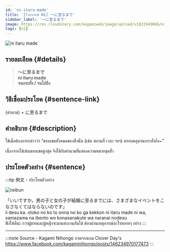 ```yaml
---
id: 'ni-itaru-made'
title: '[ไวยากรณ์ N1] 〜に至るまで'
sidebar_label: '〜に至るまで'
image: https://res.cloudinary.com/kagamiweb/image/upload/v1631949866/nihongo/grammar/n1/reibun/ni-itaru-made.jpg
tags: [n1]
---
```


![ni itaru made](https://res.cloudinary.com/kagamiweb/image/upload/v1640445360/nihongo/grammar/n1/ni-itaru-made.jpg)

## รายละเอียด {#details}

> **〜に至るまで**  
> **ni itaru made**  
> **จนกระทั่ง / จนไปถึง**

## วิธีเชื่อมประโยค {#sentence-link}

{คำนาม} + に至るまで

## คำอธิบาย {#description}

ใช้เมื่อต้องการกล่าวว่า “ขอบเขตทั้งหมดของสิ่งนั้น (เช่น สถานที่ เวลา ฯลฯ) ครอบคลุมจนกระทั่งถึง~”

เนื่องจากใช้เน้นขอบเขตสูงสุด จึงใช้กับคำนามที่แสดงความหมายสุดขั้ว

## ประโยคตัวอย่าง {#sentence}

:::tip 例文 - ประโยคตัวอย่าง

![reibun](https://res.cloudinary.com/kagamiweb/image/upload/v1631949866/nihongo/grammar/n1/reibun/ni-itaru-made.jpg)

「いいですか。男の子と女の子が結婚に至るまでには、さまざまなイベントをこなさなくてはならないのです」  
ii desu ka. otoko no ko to onna no ko ga kekkon ni itaru made ni wa, samazama na ibento wo konasanakute wa naranai nodesu  
ฟังให้ดีนะ กว่าผู้ชายและผู้หญิงจะมาแต่งงานกันได้ ต้องผ่านเหตุการณ์อะไรหลายๆ อย่าง
:::

---
:::note Source - Kagami Nihongo
ภาพจากเกม Clover Day's  
https://www.facebook.com/kagaminihongo/posts/146234970177473
:::